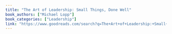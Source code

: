 ```yaml
---
title: "The Art of Leadership: Small Things, Done Well"
book_authors: ["Michael Lopp"]
book_categories: ["Leadership"]
link: "https://www.goodreads.com/search?q=The+Art+of+Leadership:+Small+Things,+Done+Well+Michael+Lopp"
---
```

